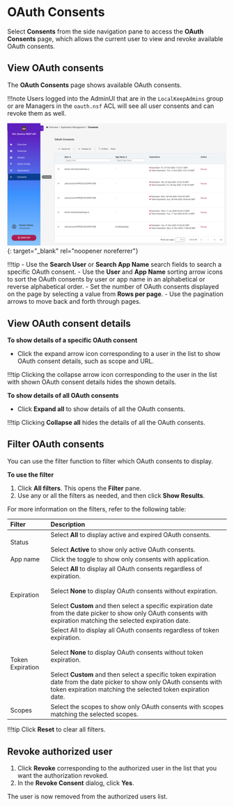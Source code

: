 # OAuth Consents

Select **Consents** from the side navigation pane to access the **OAuth Consents** page, which allows the current user to view and revoke available OAuth consents. 

## View OAuth consents

The **OAuth Consents** page shows available OAuth consents. 

!!!note
    Users logged into the AdminUI that are in the `LocalKeepAdmins` group or are Managers in the `oauth.nsf` ACL will see all user consents and can revoke them as well.

[![OAuth Consent page](../../assets/images/oauthConsent.png)](../../assets/images/oauthConsent.png "Click to open in a new tab"){: target="_blank" rel="noopener noreferrer"}

!!!tip
    - Use the **Search User** or **Search App Name** search fields to search a specific OAuth consent.
    - Use the **User** and **App Name** sorting arrow icons to sort the OAuth consents by user or app name in an alphabetical or reverse alphabetical order. 
    - Set the number of OAuth consents displayed on the page by selecting a value from **Rows per page**.
    - Use the pagination arrows to move back and forth through pages.
    <!-- Click the **Go to Applications** icon on the upper right side of the **OAuth Consents** page to return to the **Application Management** page.--> 

## View OAuth consent details

**To show details of a specific OAuth consent**

- Click the expand arrow icon corresponding to a user in the list to show OAuth consent details, such as scope and URL.

!!!tip
    Clicking the collapse arrow icon corresponding to the user in the list with shown OAuth consent details hides the shown details. 

**To show details of all OAuth consents**

- Click **Expand all** to show details of all the OAuth consents.

!!!tip
    Clicking **Collapse all** hides the details of all the OAuth consents. 

## Filter OAuth consents

You can use the filter function to filter which OAuth consents to display.

**To use the filter**

1. Click **All filters**. This opens the **Filter** pane.
2. Use any or all the filters as needed, and then click **Show Results**. 

For more information on the filters, refer to the following table:

|Filter|Description
|:----|:----|
|Status| Select **All** to display active and expired OAuth consents.<br/><br/>Select **Active** to show only active OAuth consents.|
|App name|Click the toggle to show only consents with application.|
|Expiration|Select **All** to display all OAuth consents regardless of expiration.<br/><br/>Select **None** to display OAuth consents without expiration.<br/><br/>Select **Custom** and then select a specific expiration date from the date picker to show only OAuth consents with expiration matching the selected expiration date.|
|Token Expiration|Select All to display all OAuth consents regardless of token expiration.<br/><br/>Select **None** to display OAuth consents without token expiration.<br/><br/>Select **Custom** and then select a specific token expiration date from the date picker to show only OAuth consents with token expiration matching the selected token expiration date.|
|Scopes|Select the scopes to show only OAuth consents with scopes matching the selected scopes.|

!!!tip
    Click **Reset** to clear all filters. 

## Revoke authorized user

1. Click **Revoke** corresponding to the authorized user in the list that you want the authorization revoked.
2. In the **Revoke Consent** dialog, click **Yes**. 

The user is now removed from the authorized users list.
